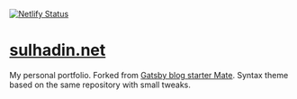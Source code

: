 [![Netlify Status](https://api.netlify.com/api/v1/badges/e80ddc7d-5e16-4069-b133-c57e85f11223/deploy-status)](https://app.netlify.com/sites/sulhadin/deploys)

# [sulhadin.net](http://sulhadin.com/)

My personal portfolio. Forked from [Gatsby blog starter Mate](https://github.com/EmaSuriano/gatsby-starter-mate). Syntax theme based on the same repository with small tweaks.
